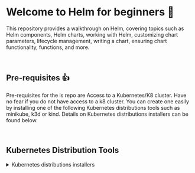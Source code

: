# Welcome to Helm for beginners 👋
This repository provides a walkthrough on Helm, covering topics such as Helm components, Helm charts, working with Helm, customizing chart parameters, lifecycle management, writing a chart, ensuring chart functionality, functions, and more.

<br>

## Pre-requisites 👍

Pre-requisites for the is repo are Access to a Kubernetes/K8 cluster. Have no fear if you do not have access to a k8 cluster. You can create one easily by installing one of the following Kubernetes distributions tools such as minikube, k3d or kind. Details on Kubernetes distributions installers can be found below.

<br>

## Kubernetes Distribution Tools
<details>
  <summary>Kubernetes distributions installers</summary>
  <br>

  # K3d

  k3d is a lightweight wrapper to run k3s (Rancher Lab’s minimal Kubernetes distribution) in docker.

  You can install K3D via :-

  #### Chocolatey
  ```
  choco install k3d
  ```
  For k3 cluster management check out vscode extension [vscode-k3d](https://github.com/k3d-io/vscode-k3d).

  VS Code quick install below.
  ```
  code --install-extension inercia.vscode-k3d
  ```
  #### Homebrew (macOS)
  ```
  brew install k3d
  ```
  More K3d install options can be found [here](https://k3d.io/v5.5.1/#installation).


  # minikube

  minikube is local Kubernetes, focusing on making it easy to learn and develop for Kubernetes.

  You can install minikube via :-

  #### Chocolatey
  ```
  choco install minikube
  ```

  #### Homebrew (macOS)
  ```
  brew install minikube
  ```

  More minikube install options can be found [here](https://minikube.sigs.k8s.io/docs/start/).

  # kind

  kind is a tool for running local Kubernetes clusters using Docker container “nodes”. kind was primarily designed for testing Kubernetes itself, but may be used for local development or CI.
  You can install kind via :-

  #### Chocolatey
  ```
  choco install kind
  ```

  #### Homebrew (macOS)
  ```
  brew install kind
  ```
  More kind install options can be found [here](https://kind.sigs.k8s.io/docs/user/quick-start/).

</details>



